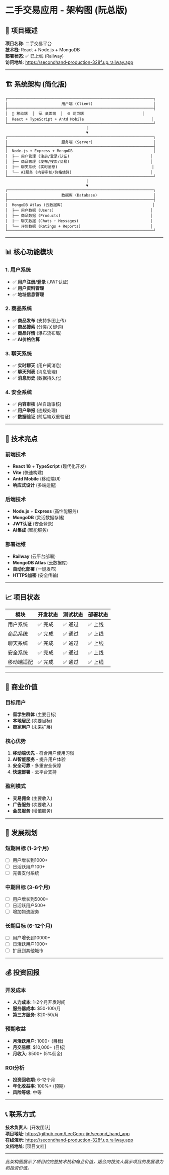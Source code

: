 # 二手交易应用 - 架构图 (阮总版)

## 🎯 项目概述
**项目名称**: 二手交易平台  
**技术栈**: React + Node.js + MongoDB  
**部署状态**: ✅ 已上线 (Railway)  
**访问地址**: https://secondhand-production-328f.up.railway.app

---

## 🏗️ 系统架构 (简化版)

```
┌─────────────────────────────────────────────────────────────────┐
│                        用户端 (Client)                           │
├─────────────────────────────────────────────────────────────────┤
│  📱 移动端  │  💻 桌面端  │  🌐 网页端                          │
│  React + TypeScript + Antd Mobile                              │
└─────────────────────────────────────────────────────────────────┘
                                    │
                                    ▼
┌─────────────────────────────────────────────────────────────────┐
│                        服务端 (Server)                           │
├─────────────────────────────────────────────────────────────────┤
│  Node.js + Express + MongoDB                                    │
│  ├── 用户管理 (注册/登录/认证)                                    │
│  ├── 商品管理 (发布/搜索/交易)                                    │
│  ├── 聊天系统 (实时消息)                                          │
│  └── AI服务 (内容审核/价格估算)                                   │
└─────────────────────────────────────────────────────────────────┘
                                    │
                                    ▼
┌─────────────────────────────────────────────────────────────────┐
│                        数据库 (Database)                         │
├─────────────────────────────────────────────────────────────────┤
│  MongoDB Atlas (云数据库)                                        │
│  ├── 用户数据 (Users)                                           │
│  ├── 商品数据 (Products)                                        │
│  ├── 聊天数据 (Chats + Messages)                                │
│  └── 评价数据 (Ratings + Reports)                               │
└─────────────────────────────────────────────────────────────────┘
```

---

## 📊 核心功能模块

### 1. 用户系统
- ✅ **用户注册/登录** (JWT认证)
- ✅ **用户资料管理**
- ✅ **地址信息管理**

### 2. 商品系统
- ✅ **商品发布** (支持多图上传)
- ✅ **商品搜索** (分类/关键词)
- ✅ **商品详情** (瀑布流布局)
- ✅ **AI价格估算**

### 3. 聊天系统
- ✅ **实时聊天** (用户间消息)
- ✅ **聊天列表** (消息管理)
- ✅ **消息历史** (数据持久化)

### 4. 安全系统
- ✅ **内容审核** (AI自动审核)
- ✅ **用户举报** (违规处理)
- ✅ **数据验证** (前后端双重验证)

---

## 🚀 技术亮点

### 前端技术
- **React 18** + **TypeScript** (现代化开发)
- **Vite** (快速构建)
- **Antd Mobile** (移动端UI)
- **响应式设计** (多端适配)

### 后端技术
- **Node.js** + **Express** (高性能服务)
- **MongoDB** (灵活数据存储)
- **JWT认证** (安全登录)
- **AI集成** (智能服务)

### 部署运维
- **Railway** (云平台部署)
- **MongoDB Atlas** (云数据库)
- **自动化部署** (一键发布)
- **HTTPS加密** (安全传输)

---

## 📈 项目状态

| 模块 | 开发状态 | 测试状态 | 部署状态 |
|------|----------|----------|----------|
| 用户系统 | ✅ 完成 | ✅ 通过 | ✅ 上线 |
| 商品系统 | ✅ 完成 | ✅ 通过 | ✅ 上线 |
| 聊天系统 | ✅ 完成 | ✅ 通过 | ✅ 上线 |
| 安全系统 | ✅ 完成 | ✅ 通过 | ✅ 上线 |
| 移动端适配 | ✅ 完成 | ✅ 通过 | ✅ 上线 |

---

## 🎯 商业价值

### 目标用户
- **留学生群体** (主要目标)
- **本地居民** (次要目标)
- **商家用户** (未来扩展)

### 核心优势
1. **移动端优先** - 符合用户使用习惯
2. **AI智能服务** - 提升用户体验
3. **安全可靠** - 多重安全保障
4. **快速部署** - 云平台支持

### 盈利模式
- **交易佣金** (主要收入)
- **广告服务** (次要收入)
- **会员服务** (增值服务)

---

## 🔮 发展规划

### 短期目标 (1-3个月)
- [ ] 用户增长到1000+
- [ ] 日活跃用户100+
- [ ] 完善支付系统

### 中期目标 (3-6个月)
- [ ] 用户增长到5000+
- [ ] 日活跃用户500+
- [ ] 增加物流服务

### 长期目标 (6-12个月)
- [ ] 用户增长到10000+
- [ ] 日活跃用户1000+
- [ ] 扩展到其他城市

---

## 💰 投资回报

### 开发成本
- **人力成本**: 1-2个月开发时间
- **服务器成本**: $50-100/月
- **第三方服务**: $20-50/月

### 预期收益
- **月活跃用户**: 1000+ (目标)
- **月交易额**: $10,000+ (目标)
- **月收入**: $500+ (5%佣金)

### ROI分析
- **投资回收期**: 6-12个月
- **年化收益率**: 100%+ (预期)
- **风险等级**: 中等

---

## 📞 联系方式

**技术负责人**: [开发团队]  
**项目地址**: https://github.com/LeeGeon-jin/second_hand_app  
**在线演示**: https://secondhand-production-328f.up.railway.app  
**文档地址**: [项目文档]

---

*此架构图展示了项目的完整技术栈和商业价值，适合向投资人展示项目的发展潜力和投资价值。*
